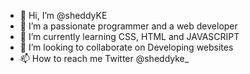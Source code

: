 - 👋 Hi, I’m @sheddyKE
- 👀 I’m a passionate programmer and a web developer
- 🌱 I’m currently learning CSS, HTML and JAVASCRIPT
- 💞️ I’m looking to collaborate on Developing websites
- 📫 How to reach me Twitter @sheddyke_

<!---
sheddyKE/sheddyKE is a ✨ special ✨ repository because its `README.md` (this file) appears on your GitHub profile.
You can click the Preview link to take a look at your changes.
--->

